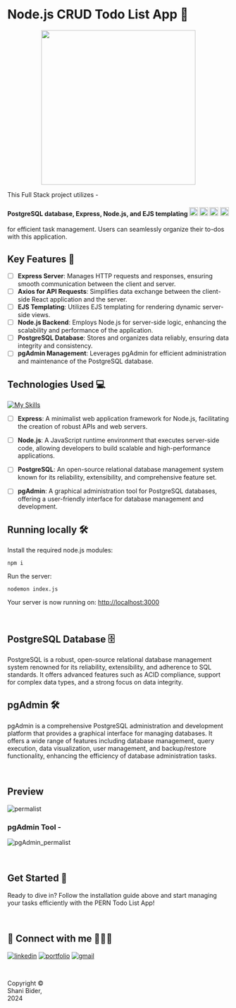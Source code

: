 # Node.js CRUD Todo List App 📝

<div align="center">
<img height="350px" src="https://github.com/shanibider/ANASTACIA-MERN-ECOMMERCE-WEBSITE/assets/72359805/9717a097-24f9-4175-af71-1b3ebac20dc3">
</div>

This Full Stack project utilizes -
#### PostgreSQL database, Express, Node.js, and EJS templating <img height=20px src="https://skillicons.dev/icons?i=js"> <img height=20px src="https://skillicons.dev/icons?i=postgresql"> <img height=20px src="https://skillicons.dev/icons?i=express"> <img height=20px src="https://skillicons.dev/icons?i=nodejs">
for efficient task management. Users can seamlessly organize their to-dos with this application.



## Key Features 🚀

- [ ] **Express Server**: Manages HTTP requests and responses, ensuring smooth communication between the client and server.
- [ ] **Axios for API Requests**: Simplifies data exchange between the client-side React application and the server.
- [ ] **EJS Templating**: Utilizes EJS templating for rendering dynamic server-side views.
- [ ] **Node.js Backend**: Employs Node.js for server-side logic, enhancing the scalability and performance of the application.
- [ ] **PostgreSQL Database**: Stores and organizes data reliably, ensuring data integrity and consistency.
- [ ] **pgAdmin Management**: Leverages pgAdmin for efficient administration and maintenance of the PostgreSQL database.

## Technologies Used 💻
[![My Skills](https://skillicons.dev/icons?i=postgresql,express,nodejs,js,html,css)](https://skillicons.dev)

- [ ] **Express**: A minimalist web application framework for Node.js, facilitating the creation of robust APIs and web servers.
- [ ] **Node.js**: A JavaScript runtime environment that executes server-side code, allowing developers to build scalable and high-performance applications.
- [ ] **PostgreSQL**: An open-source relational database management system known for its reliability, extensibility, and comprehensive feature set.
- [ ] **pgAdmin**: A graphical administration tool for PostgreSQL databases, offering a user-friendly interface for database management and development.



## Running locally  🛠️

Install the required node.js modules:

```shell
npm i
```

Run the server:

```shell
nodemon index.js
```

Your server is now running on: [http://localhost:3000](http://localhost:3000)

<br>

## PostgreSQL Database 🗄️

PostgreSQL is a robust, open-source relational database management system renowned for its reliability, extensibility, and adherence to SQL standards. It offers advanced features such as ACID compliance, support for complex data types, and a strong focus on data integrity.

## pgAdmin 🛠️

pgAdmin is a comprehensive PostgreSQL administration and development platform that provides a graphical interface for managing databases. It offers a wide range of features including database management, query execution, data visualization, user management, and backup/restore functionality, enhancing the efficiency of database administration tasks.

<br>


## Preview
![permalist](https://github.com/shanibider/Permanent-Todo-List/assets/72359805/e707d87d-c1f6-4900-8341-d372e841188d)
<br>

### pgAdmin Tool -
![pgAdmin_permalist](https://github.com/shanibider/Fullstack-Permanent-Todo-List/assets/72359805/13128299-4097-4ae9-9a87-9c1c8867e443)


<br>

## Get Started 🚀

Ready to dive in? Follow the installation guide above and start managing your tasks efficiently with the PERN Todo List App!

<br>

## 🔗 Connect with me 👩‍💻😊
[![linkedin](https://img.shields.io/badge/linkedin-0A66C2?style=for-the-badge&logo=linkedin&logoColor=white)](https://www.linkedin.com/in/shani-bider/)
[![portfolio](https://img.shields.io/badge/my_portfolio-000?style=for-the-badge&logo=ko-fi&logoColor=white)](https://shanibider.github.io/Portfolio/)
[![gmail](https://img.shields.io/badge/Gmail-D14836?style=for-the-badge&logo=gmail&logoColor=white)](mailto:shanibider@gmail.com)

<br>

<footer>
<p style="float:left; width: 20%;">
Copyright © Shani Bider, 2024
</p>
</footer>
